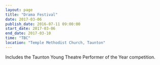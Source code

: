 ```yaml
---
layout: page
title: "Drama Festival"
date: 2017-03-06
publish_date: 2016-07-11 09:00:00
start_date: 2017-03-06
end_date: 2017-03-10
time: "TBC"
location: "Temple Methodist Church, Taunton"
---
```

Includes the Taunton Young Theatre Performer of the Year competition.
